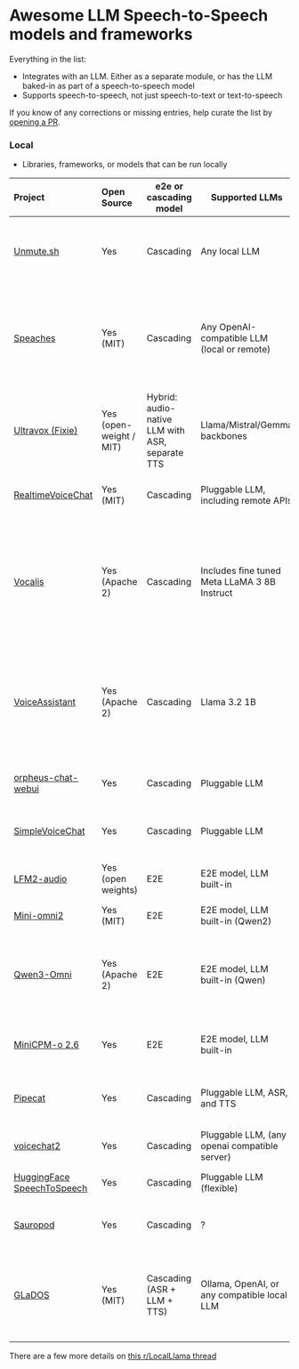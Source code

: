 
# Awesome LLM Speech-to-Speech models and frameworks

Everything in the list:

* Integrates with an LLM.  Either as a separate module, or has the LLM baked-in as part of a speech-to-speech model 
* Supports speech-to-speech, not just speech-to-text or text-to-speech

If you know of any corrections or missing entries, help curate the list by [opening a PR](https://github.com/tleyden/awesome-llm-speech-to-speech/pulls).

### Local 

* Libraries, frameworks, or models that can be run locally

| Project                                                                                                              | Open Source             | e2e or cascading model                                                          | Supported LLMs                                | Supports tool calling                 | Supported Platforms | Requires GPU + CUDA         | Supports barge-in | Demo                                                         | Supports voice cloning                | Supported languages        | Cost                                          | Includes API Server                                                                          | Additional Cmments                    |
| :----------------------------------------------------------------------------------------------------------------------- | :---------------------- | ------------------------------------------------------------------------------- | --------------------------------------------- | ------------------------------------- | --------------------------------- | --------------------------- | ----------------- | ------------------------------------------------------------ | ------------------------------------- | -------------------------- | --------------------------------------------- | -------------------------------------------------------------------------------------------- | ------------------------------------- |
| [Unmute.sh](https://github.com/kyutai-labs/unmute)                                                                       | Yes                     | Cascading                                                                       | Any local LLM                                 | Not yet, but looking for contributors | Linux only                        | Yes                         | Yes               | [Interactive Demo](https://unmute.sh/)                       | Yes                                   | EN, FR                     | Free                                          | Yes, mostly compatible with OpenAI Realtime Speech                                           | From Kyutai, makers of Moshi          |
| [Speaches](https://github.com/speaches-ai/speaches)                                                                     | Yes (MIT)               | Cascading                                                                       | Any OpenAI-compatible LLM (local or remote)   | Yes (via OpenAI-compatible API)       | Windows/Linux/Mac/Docker          | Optional (GPU recommended)       | Yes               | [Recorded Demo](https://github.com/speaches-ai/speaches)    | Yes (via Kokoro and Piper)           | EN, FR, ES, ZH, JA, KO       | Free / Self-hosted                              | Yes (OpenAI-compatible API endpoints for /v1/audio and /v1/chat)                            | “Ollama for Speech.”  Supports realtime transcription, translation, and TTS via Docker.       |
| [Ultravox (Fixie)](https://github.com/fixie-ai/ultravox)                                                                 | Yes (open-weight / MIT) | Hybrid: audio-native LLM with ASR, separate TTS | Llama/Mistral/Gemma backbones                 | Yes, via underlying LLM<br>           | Windows/Linux                     | Yes                         | Yes               | [Interactive Demo](https://demo.ultravox.ai/)                | N/A (it’s text-out; use your TTS)<br> | EN                         | Free to use model, hosted commercial offering | Only in hosted commercial offering                                                           |                                       |
| [RealtimeVoiceChat](https://github.com/KoljaB/RealtimeVoiceChat)                                                         | Yes (MIT)               | Cascading                                                                       | Pluggable LLM, including remote APIs          | Probably via underlying LLM           | Linux recommended, Windows maybe  | Yes                         | Yes               | [Recorded Demo](https://github.com/KoljaB/RealtimeVoiceChat) | Yes, via pluggable TTS engines        | EN, what else?             | Free                                          | Web Audio API (websocket based)                                                              | Author put it on hold for now         |
| [Vocalis](https://github.com/Lex-au/Vocalis)                                                                             | Yes (Apache 2)          | Cascading                                                                       | Includes fine tuned Meta LLaMA 3 8B Instruct  | Probably via underlying LLM           | Windows/Linux/Mac                | No                          | Yes               | [Recorded Demo](https://www.youtube.com/watch?v=2slWwsHTNIA) | Yes, via pluggable TTS engines        | ?                          | Free                                          | It's a bit unclear, filed [issue with question](https://github.com/Lex-au/Vocalis/issues/12) | Runs on Apple Silicon without a GPU!  Supports whisper.cpp, llama.cpp, and TTS engine supports Apple MPS  |
| [VoiceAssistant](https://github.com/ReisCook/VoiceAssistant)                                                         | Yes (Apache 2)               | Cascading                                                                       | Llama 3.2 1B          | Probably via underlying LLM           | Linux, Windows  | Yes                         | ?               | No Demo | Yes, via Sesame TTS engine        | EN, what else?             | Free                                          | No API                                                              | Uses Sesame, which has very high quality TTS.  Real-time factor: 0.6x with NVIDIA 4070 Ti Super.        |
| [orpheus-chat-webui](https://github.com/PkmX/orpheus-chat-webui)                                             | Yes                     | Cascading                                                                       | Pluggable LLM                                 | Probably via underlying LLM           | Windows/Linux/Mac                 | ?                           | ?                 | No Demo                                                      | Yes, via pluggable Orpheus        | EN, maybe others             | Free                     | Yes, WebRTC                                                                                           | Compatible with llama.cpp    |
| [SimpleVoiceChat](https://github.com/thiswillbeyourgithub/simple_voice_chat)                                             | Yes                     | Cascading                                                                       | Pluggable LLM                                 | Probably via underlying LLM           | Windows/Linux/Mac                 | ?                           | ?                 | No Demo                                                      | Yes, via pluggable TTS engines        | EN, what else?             | Free with classic backend                     | No                                                                                           | Vibe coded, sits on top of fastrtc    |
| [LFM2-audio](https://www.liquid.ai/blog/liquid-foundation-models-v2-our-second-series-of-generative-ai-models) | Yes (open weights)                     | E2E                                                                             | E2E model, LLM built-in                       | [Not Yet](https://www.linkedin.com/feed/update/urn:li:ugcPost:7379151558485258241?commentUrn=urn%3Ali%3Acomment%3A%28ugcPost%3A7379151558485258241%2C7379157934766727168%29&replyUrn=urn%3Ali%3Acomment%3A%28ugcPost%3A7379151558485258241%2C7379212021336170496%29&dashCommentUrn=urn%3Ali%3Afsd_comment%3A%287379157934766727168%2Curn%3Ali%3AugcPost%3A7379151558485258241%29&dashReplyUrn=urn%3Ali%3Afsd_comment%3A%287379212021336170496%2Curn%3Ali%3AugcPost%3A7379151558485258241%29)                                   | Windows/Linux                     | Yes                         | ?                 | [Recorded Demo](https://www.youtube.com/watch?v=1eGMxkffBC8) + [Live Demo](https://playground.liquid.ai/talk) | ?                                     | EN, JA, AR, KO, ES, FR, DE | Free                                          | No                                                                                           | From Liquid AI.  Starts at 1.5B model |
| [Mini-omni2](https://github.com/gpt-omni/mini-omni2)                                                                     | Yes (MIT)               | E2E                                                                             | E2E model, LLM built-in (Qwen2)               | ?                                     | ?                                 | ?                           | ?                 | [Recorded Demo](https://github.com/gpt-omni/mini-omni2)      | ?                                     | ?                          | Free                                          | No                                                                                           |                                       |
| [Qwen3-Omni](https://github.com/QwenLM/Qwen3-Omni) | Yes (Apache 2) | E2E | E2E model, LLM built-in (Qwen) | Unknown - not mentioned | Windows/Linux | Yes | Yes | [Live demo](https://huggingface.co/spaces/Qwen/Qwen3-Omni-Demo) | ? | EN, CN, what else? | Free | Unclear. Maybe supports OpenAI realtime speech api, plugs into vLLM | 
| [MiniCPM-o 2.6](https://huggingface.co/openbmb/MiniCPM-o-2_6)                                                            | Yes                     | E2E                                                                             | E2E model, LLM built-in                       | Unknown - not mentioned               | Windows/Linux                     | Yes                         | ?                 | Demo Offline                                                 | ?                                     | EN, CN, what else?         | Free                                          | Just a model.  Relies on other tools.                                                        |                                       |
| [Pipecat](https://github.com/pipecat-ai/pipecat)                                                                         | Yes                     | Cascading                                                                       | Pluggable LLM, ASR, and TTS                   | Yes                                   | Windows/Linux/Mac/iOS/Android     | No                          | Yes               | ?                                                            | Yes via TTS engines                   | ?                          | Free unless pairing with daily.co platform    | No, but mentions it can be used with FastAPI                                                 | Unclear on how to fully self-host it  |
| [voicechat2](https://github.com/lhl/voicechat2)                                                                          | Yes                     | Cascading                                                                       | Pluggable LLM, (any openai compatible server) | Probably, via LLM                     | Linux                             | Yes                         | No                | [Recorded Demo](https://github.com/lhl/voicechat2)           | Yes via TTS engine                    | EN, what else?             | Free                                          | Via bespoke websocket                                                                        |                                       |
| [HuggingFace SpeechToSpeech](https://github.com/huggingface/speech-to-speech)                                            | Yes                     | Cascading                                                                       | Pluggable LLM (flexible)                      | Probably, via LLM                     | Mac/Windows/Linux                 | CUDA with fallback for Macs | ?                 | None                                                         | Yes via TTS engine                    | EN, FR, ES, ZH, JA, KO     | Free                                          | No                                                                                           |                                       |
| [Sauropod](https://github.com/sauropod-io/sauropod)                                                                      | Yes                     | Cascading                                                                       | ?                                             | ?                                     | ?                                 | ?                           | ?                 | ?                                                            | ?                                     | ?                          | Free                                          | OpenAI realtime speech compatible                                                            | Author put it on hold for now         |
| [GLaDOS](https://github.com/dnhkng/GLaDOS)                                                                             | Yes (MIT)               | Cascading (ASR + LLM + TTS)                                                     | Ollama, OpenAI, or any compatible local LLM   | Yes                                   | Windows/Linux/Mac/SBC (RK3588)   | Optional (CUDA/ROCm/DirectML)    | Yes               | [Demo Video](https://github.com/dnhkng/GLaDOS)             | Yes (via Kokoro voices)              | EN (multiple accents)        | Free / Self-hosted                              | Yes (OpenAI-compatible TTS API server via Docker)                                            | Real-life Portal-style AI.  Optimized for <600 ms latency, runs even on 8 GB SBCs.           |

There are a few more details on [this r/LocalLlama thread](https://www.reddit.com/r/LocalLLaMA/comments/1nxqabe/awesome_local_llm_speechtospeech_models_frameworks/) 
